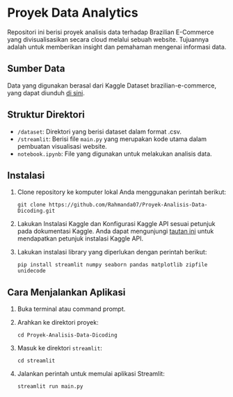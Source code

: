 # Proyek Data Analytics

Repositori ini berisi proyek analisis data terhadap Brazilian E-Commerce yang divisualisasikan secara cloud melalui sebuah website. Tujuannya adalah untuk memberikan insight dan pemahaman mengenai informasi data.

## Sumber Data
Data yang digunakan berasal dari Kaggle Dataset brazilian-e-commerce, yang dapat diunduh [di sini](https://www.kaggle.com/datasets/olistbr/brazilian-ecommerce).

## Struktur Direktori
- `/dataset`: Direktori yang berisi dataset dalam format .csv.
- `/streamlit`: Berisi file `main.py` yang merupakan kode utama dalam pembuatan visualisasi website.
- `notebook.ipynb`: File yang digunakan untuk melakukan analisis data.

## Instalasi
1. Clone repository ke komputer lokal Anda menggunakan perintah berikut:
    ```
    git clone https://github.com/Rahmanda07/Proyek-Analisis-Data-Dicoding.git
    ```

2. Lakukan Instalasi Kaggle dan Konfigurasi Kaggle API sesuai petunjuk pada dokumentasi Kaggle. Anda dapat mengunjungi [tautan ini](https://github.com/Kaggle/kaggle-api) untuk mendapatkan petunjuk instalasi Kaggle API.

3. Lakukan instalasi library yang diperlukan dengan perintah berikut:
    ```
    pip install streamlit numpy seaborn pandas matplotlib zipfile unidecode
    ```

## Cara Menjalankan Aplikasi
1. Buka terminal atau command prompt.
2. Arahkan ke direktori proyek:
    ```
    cd Proyek-Analisis-Data-Dicoding
    ```

3. Masuk ke direktori `streamlit`:
    ```
    cd streamlit
    ```

4. Jalankan perintah untuk memulai aplikasi Streamlit:
    ```
    streamlit run main.py
    ```
